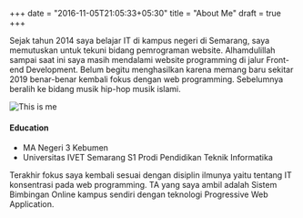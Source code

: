 +++
date = "2016-11-05T21:05:33+05:30"
title = "About Me"
draft = true
+++

Sejak tahun 2014 saya belajar IT di kampus negeri di Semarang, saya memutuskan untuk tekuni bidang pemrograman website. Alhamdulillah sampai saat ini saya masih mendalami website programming di jalur Front-end Development. Belum begitu menghasilkan karena memang baru sekitar 2019 benar-benar kembali fokus dengan web programming. Sebelumnya beralih ke bidang musik hip-hop musik islami.

![This is me][1]

#### Education

- MA Negeri 3 Kebumen
- Universitas IVET Semarang S1 Prodi Pendidikan Teknik Informatika

Terakhir fokus saya kembali sesuai dengan disiplin ilmunya yaitu tentang IT konsentrasi pada web programming. TA yang saya ambil adalah Sistem Bimbingan Online kampus sendiri dengan teknologi Progressive Web Application.

[1]: /img/ghufran.webp

